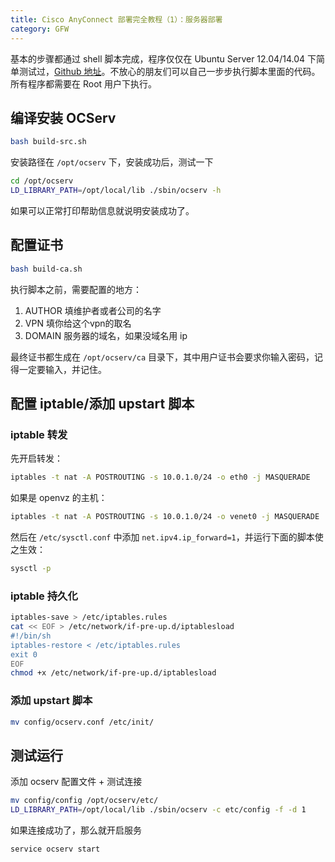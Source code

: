 ```yaml
---
title: Cisco AnyConnect 部署完全教程（1）：服务器部署
category: GFW
---
```


基本的步骤都通过 shell 脚本完成，程序仅仅在 Ubuntu Server 12.04/14.04 下简单测试过，[Github 地址](https://github.com/humiaozuzu/ocserv-build)。不放心的朋友们可以自己一步步执行脚本里面的代码。所有程序都需要在 Root 用户下执行。

## 编译安装 OCServ

``` bash
bash build-src.sh
```

安装路径在 `/opt/ocserv` 下，安装成功后，测试一下

``` bash
cd /opt/ocserv
LD_LIBRARY_PATH=/opt/local/lib ./sbin/ocserv -h
```

如果可以正常打印帮助信息就说明安装成功了。

## 配置证书

``` bash
bash build-ca.sh
```

执行脚本之前，需要配置的地方：

1. AUTHOR 填维护者或者公司的名字
2. VPN 填你给这个vpn的取名
3. DOMAIN 服务器的域名，如果没域名用 ip

最终证书都生成在 `/opt/ocserv/ca` 目录下，其中用户证书会要求你输入密码，记得一定要输入，并记住。

## 配置 iptable/添加 upstart 脚本

### iptable 转发

先开启转发：

``` bash
iptables -t nat -A POSTROUTING -s 10.0.1.0/24 -o eth0 -j MASQUERADE
```

如果是 openvz 的主机：

``` bash
iptables -t nat -A POSTROUTING -s 10.0.1.0/24 -o venet0 -j MASQUERADE
```

然后在 `/etc/sysctl.conf` 中添加 `net.ipv4.ip_forward=1`，并运行下面的脚本使之生效：

``` bash
sysctl -p
```

### iptable 持久化

``` bash
iptables-save > /etc/iptables.rules
cat << EOF > /etc/network/if-pre-up.d/iptablesload
#!/bin/sh
iptables-restore < /etc/iptables.rules
exit 0
EOF
chmod +x /etc/network/if-pre-up.d/iptablesload
```

### 添加 upstart 脚本

``` bash
mv config/ocserv.conf /etc/init/
```

## 测试运行

添加 ocserv 配置文件 + 测试连接

``` bash
mv config/config /opt/ocserv/etc/
LD_LIBRARY_PATH=/opt/local/lib ./sbin/ocserv -c etc/config -f -d 1
```

如果连接成功了，那么就开启服务

``` bash
service ocserv start
```
